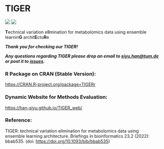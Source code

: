# TIGER
[![](https://cranlogs.r-pkg.org/badges/grand-total/TIGERr)](https://cranlogs.r-pkg.org/badges/grand-total/TIGERr) [![](https://cranlogs.r-pkg.org/badges/TIGERr)](https://cran.r-project.org/package=TIGERr)

**T**echnical variation el**I**mination for metabolomics data using ensemble learnin**G** archit**E**ctu**R**e

***Thank you for checking our TIGER!***

***Any questions regarding TIGER please drop an email to siyu.han@tum.de or post it to [issues](https://github.com/HAN-Siyu/TIGER/issues).***

### R Package on CRAN (Stable Version):
https://CRAN.R-project.org/package=TIGERr

### Dynamic Website for Methods Evaluation:
https://han-siyu.github.io/TIGER_web/

### Reference:
TIGER: technical variation elimination for metabolomics data using ensemble learning architecture. Briefings in bioinformatics 23.2 (2022): bbab535. (doi: https://doi.org/10.1093/bib/bbab535)
